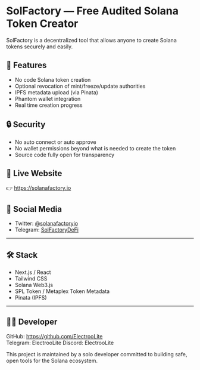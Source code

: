 # SolFactory — Free Audited Solana Token Creator

SolFactory is a decentralized tool that allows anyone to create Solana tokens securely and easily.

## 🌟 Features

- No code Solana token creation
- Optional revocation of mint/freeze/update authorities
- IPFS metadata upload (via Pinata)
- Phantom wallet integration
- Real time creation progress

## 🔒 Security

- No auto connect or auto approve
- No wallet permissions beyond what is needed to create the token
- Source code fully open for transparency

## 🔗 Live Website

👉 https://solanafactory.io

## 📲 Social Media

- Twitter: [@solanafactoryio](https://x.com/solanafactoryio)
- Telegram: [SolFactoryDeFi](https://t.me/SolFactoryDeFi)

---

## 🛠 Stack

- Next.js / React
- Tailwind CSS
- Solana Web3.js
- SPL Token / Metaplex Token Metadata
- Pinata (IPFS)

---

## 👨‍💻 Developer

GitHub: https://github.com/ElectrooLite  
Telegram: ElectrooLite
Discord: ElectrooLite

This project is maintained by a solo developer committed to building safe, open tools for the Solana ecosystem.
